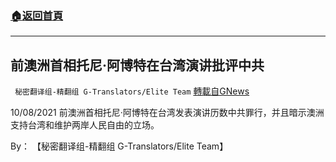 ###  [:house:返回首頁](https://github.com/ourhimalayas/txt)
---


## 前澳洲首相托尼·阿博特在台湾演讲批评中共
` 秘密翻译组-精翻组 G-Translators/Elite Team` [轉載自GNews](https://gnews.org/zh-hans/1583387/)

10/08/2021 前澳洲首相托尼·阿博特在台湾发表演讲历数中共罪行，并且暗示澳洲支持台湾和维护两岸人民自由的立场。

By： 【秘密翻译组-精翻组 G-Translators/Elite Team】
